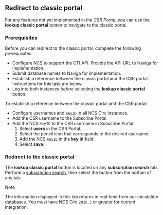 ## Redirect to classic portal

For any features not yet implemented in the _CSR Portal_, you can use the **lookup classic portal** button to navigate to the classic portal.

### Prerequisites

Before you can redirect to the classic portal, complete the following prerequisites:

- Configure NCS to support the CTI API. Provide the API URL to Naviga for implementation.
- Submit database names to Naviga for implementation.
- Establish a reference between the classic portal and the CSR portal. Instructions for this task are below.
- Log into both instances _before_ selecting the **lookup classic portal** button.

To establish a reference between the classic portal and the CSR portal: 
- Configure usernames and `KeyID` in all NCS Circ instances.
- Add the CSR username to the Subscribe Portal.  
- Add the NCS `KeyID` to the CSR username in Subscribe Portal:
   1. Select **users** in the CSR Portal.
   2. Select the pencil icon that corresponds to the desired username.
   3. Add the NCS `KeyID` in the **key id** field.
   4. Select **save**.

### Redirect to the classic portal

The **lookup classic portal** button is located on any **subscription search** tab. Perform a [subscription search](www.example.com), then select the button from the bottom of any tab.

> [!NOTE]
> The information displayed in this tab returns in real-time from our circulation databases.
> You must have NCS Circ `2018.5` or greater for current integration.
